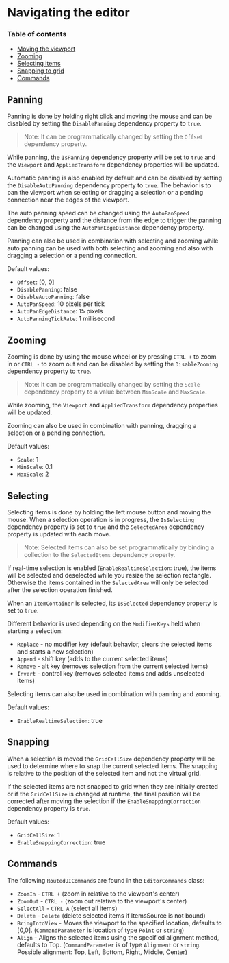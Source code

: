 # Navigating the editor

### Table of contents
* [Moving the viewport](#panning)
* [Zooming](#zooming)
* [Selecting items](#selecting)
* [Snapping to grid](#snapping)
* [Commands](#commands)

## Panning

Panning is done by holding right click and moving the mouse and can be disabled by setting the ```DisablePanning``` dependency property to ```true```.
> Note: It can be programmatically changed by setting the ```Offset``` dependency property.

While panning, the ```IsPanning``` dependency property will be set to ```true``` and the ```Viewport``` and ```AppliedTransform``` dependency properties will be updated.

Automatic panning is also enabled by default and can be disabled by setting the ```DisableAutoPanning``` dependency property to ```true```. The behavior is to pan the viewport when selecting or dragging a selection or a pending connection near the edges of the viewport. 

The auto panning speed can be changed using the ```AutoPanSpeed``` dependency property and the distance from the edge to trigger the panning can be changed using the ```AutoPanEdgeDistance``` dependency property.

Panning can also be used in combination with selecting and zooming while auto panning can be used with both selecting and zooming and also with dragging a selection or a pending connection.

Default values: 
* ```Offset```: [0, 0]
* ```DisablePanning```: false
* ```DisableAutoPanning```: false
* ```AutoPanSpeed```: 10 pixels per tick
* ```AutoPanEdgeDistance```: 15 pixels
* ```AutoPanningTickRate```: 1 millisecond

## Zooming 

Zooming is done by using the mouse wheel or by pressing ```CTRL +``` to zoom in or ```CTRL -``` to zoom out and can be disabled by setting the ```DisableZooming``` dependency property to ```true```. 
> Note: It can be programmatically changed by setting the ```Scale``` dependency property to a value between ```MinScale``` and ```MaxScale```.

While zooming, the ```Viewport``` and ```AppliedTransform``` dependency properties will be updated.

Zooming can also be used in combination with panning, dragging a selection or a pending connection. 

Default values:
* ```Scale```: 1
* ```MinScale```: 0.1
* ```MaxScale```: 2

## Selecting

Selecting items is done by holding the left mouse button and moving the mouse. When a selection operation is in progress, the ```IsSelecting``` dependency property is set to ```true``` and the ```SelectedArea``` dependency property is updated with each move.
> Note: Selected items can also be set programmatically by binding a collection to the ```SelectedItems``` dependency property.

If real-time selection is enabled (```EnableRealtimeSelection```: true), the items will be selected and deselected while you resize the selection rectangle. Otherwise the items contained in the ```SelectedArea``` will only be selected after the selection operation finished.

When an ```ItemContainer``` is selected, its ```IsSelected``` dependency property is set to ```true```.

Different behavior is used depending on the ```ModifierKeys``` held when starting a selection:
* ```Replace``` - no modifier key (default behavior, clears the selected items and starts a new selection)
* ```Append``` - shift key (adds to the current selected items)
* ```Remove``` - alt key (removes selection from the current selected items)
* ```Invert``` - control key (removes selected items and adds unselected items)

Selecting items can also be used in combination with panning and zooming. 

Default values:
* ```EnableRealtimeSelection```: true

## Snapping

When a selection is moved the ```GridCellSize``` dependency property will be used to determine where to snap the current selected items.
The snapping is relative to the position of the selected item and not the virtual grid.

If the selected items are not snapped to grid when they are initially created or if the ```GridCellSize``` is changed at runtime, the final position will be corrected after moving the selection if the ```EnableSnappingCorrection``` dependency property is ```true```.

Default values:
* ```GridCellSize```: 1
* ```EnableSnappingCorrection```: true

## Commands

The following ```RoutedUICommand```s are found in the ```EditorCommands``` class:
* ```ZoomIn``` - ```CTRL +``` (zoom in relative to the viewport's center)
* ```ZoomOut``` - ```CTRL -``` (zoom out relative to the viewport's center)
* ```SelectAll``` - ```CTRL A``` (select all items)
* ```Delete``` - ```Delete``` (delete selected items if ItemsSource is not bound)
* ```BringIntoView``` - Moves the viewport to the specified location, defaults to [0,0]. (```CommandParameter``` is location of type ```Point``` or ```string```)
* ```Align``` - Aligns the selected items using the specified alignment method, defaults to Top. (```CommandParameter``` is of type ```Alignment``` or ```string```. Possible alignment: Top, Left, Bottom, Right, Middle, Center)
 